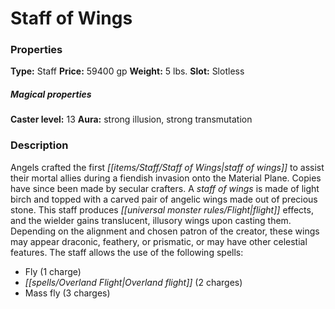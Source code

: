 ﻿---
Title: "Staff of Wings"
Type: "Staff"
Price: "59400 gp"
Weight: "5 lbs."
Slot: "Slotless"
Caster level: "13"
Aura: "strong illusion, strong transmutation"
Description: |
  "Angels crafted the first _staff of wings_ to assist their mortal allies during a fiendish invasion onto the Material Plane. Copies have since been made by secular crafters. A _staff of wings_ is made of light birch and topped with a carved pair of angelic wings made out of precious stone. This staff produces flight effects, and the wielder gains translucent, illusory wings upon casting them. Depending on the alignment and chosen patron of the creator, these wings may appear draconic, feathery, or prismatic, or may have other celestial features. The staff allows the use of the following spells:"
Crafting cost: "29700 gp"
Sources: "['Chronicle of the Righteous']"
---

# Staff of Wings

### Properties

**Type:** Staff **Price:** 59400 gp **Weight:** 5 lbs. **Slot:** Slotless

##### Magical properties

**Caster level:** 13 **Aura:** strong illusion, strong transmutation

### Description

Angels crafted the first _[[items/Staff/Staff of Wings|staff of wings]]_ to assist their mortal allies during a fiendish invasion onto the Material Plane. Copies have since been made by secular crafters. A _staff of wings_ is made of light birch and topped with a carved pair of angelic wings made out of precious stone. This staff produces _[[universal monster rules/Flight|flight]]_ effects, and the wielder gains translucent, illusory wings upon casting them. Depending on the alignment and chosen patron of the creator, these wings may appear draconic, feathery, or prismatic, or may have other celestial features. The staff allows the use of the following spells:

* Fly (1 charge)
* _[[spells/Overland Flight|Overland flight]]_ (2 charges)
* Mass fly (3 charges)